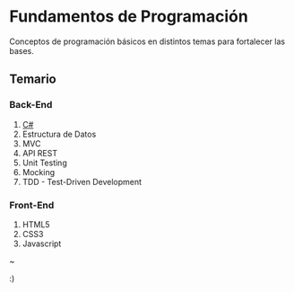# Fundamentos de Programación

Conceptos de programación básicos en distintos temas para fortalecer las bases.

## Temario
### Back-End
1. [C#](https://github.com/luzyrawr/selfstudy/blob/main/C%23.md)
2. Estructura de Datos
3. MVC
4. API REST
5. Unit Testing
6. Mocking
7. TDD - Test-Driven Development

### Front-End
1. HTML5
1. CSS3
1. Javascript

~

:)
